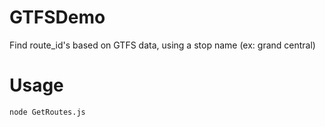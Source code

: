 # GTFSDemo
Find route_id's based on GTFS data, using a stop name (ex: grand central)

# Usage
```
node GetRoutes.js
```
